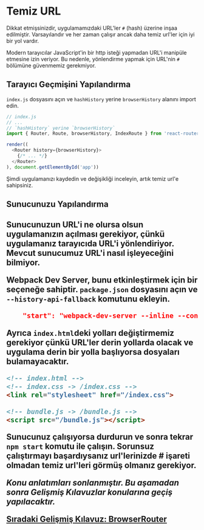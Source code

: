 <h1>Temiz URL</h1>

Dikkat etmişsinizdir, uygulamamızdaki URL'ler `#` (hash) üzerine inşaa edilmiştir. Varsayılandır ve her zaman çalışır ancak daha temiz url'ler için iyi bir yol vardır.

Modern tarayıcılar JavaScript'in bir http isteği yapmadan URL'i manipüle etmesine izin veriyor. Bu nedenle, yönlendirme yapmak için URL'nin `#` bölümüne güvenmemiz gerekmiyor.

<h2>Tarayıcı Geçmişini Yapılandırma</h2>

`index.js` dosyasını açın ve `hashHistory` yerine `browserHistory` alanını import edin.

```js
// index.js
// ...
// `hashHistory` yerine `browserHistory`
import { Router, Route, browserHistory, IndexRoute } from 'react-router'

render((
  <Router history={browserHistory}>
    {/* ... */}
  </Router>
), document.getElementById('app'))
```

Şimdi uygulamanızı kaydedin ve değişikliği inceleyin, artık temiz url'e sahipsiniz.

<h2>Sunucunuzu Yapılandırma<h2>

Sunucunuzun URL'i ne olursa olsun uygulamanızın açılması gerekiyor, çünkü uygulamanız tarayıcıda URL'i yönlendiriyor. Mevcut sunucumuz URL'i nasıl işleyeceğini bilmiyor.

Webpack Dev Server, bunu etkinleştirmek için bir seçeneğe sahiptir. `package.json` dosyasını açın ve `--history-api-fallback` komutunu ekleyin.

```json
    "start": "webpack-dev-server --inline --content-base . --history-api-fallback"
```

Ayrıca `index.html`deki yolları değiştirmemiz gerekiyor çünkü URL'ler derin yollarda olacak ve uygulama derin bir yolla başlıyorsa dosyaları bulamayacaktır.

```html
<!-- index.html -->
<!-- index.css -> /index.css -->
<link rel="stylesheet" href="/index.css">

<!-- bundle.js -> /bundle.js -->
<script src="/bundle.js"></script>
```

Sunucunuz çalışıyorsa durdurun ve sonra tekrar `npm start` komutu ile çalışın. Sorunsuz çalıştırmayı başardıysanız url'lerinizde # işareti olmadan temiz url'leri görmüş olmanız gerekiyor.

<i>Konu anlatımları sonlanmıştır. Bu aşamadan sonra Gelişmiş Kılavuzlar konularına geçiş yapılacaktır.</i>

<a href="https://omergulcicek.github.io/reactjs/browser-router">Sıradaki Gelişmiş Kılavuz: BrowserRouter</a>
